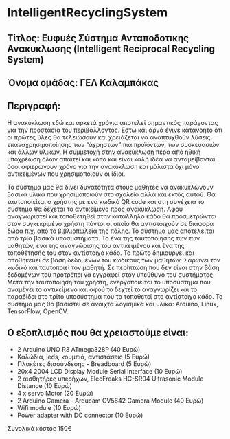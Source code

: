 # IntelligentRecyclingSystem

## Τίτλος: Ευφυές Σύστημα Ανταποδοτικης Ανακυκλωσης (Intelligent Reciprocal Recycling System)

## Όνομα ομάδας: ΓΕΛ Καλαμπάκας 

## Περιγραφή: 
Η ανακύκλωση εδώ και αρκετά χρόνια αποτελεί σημαντικός παράγοντας για την προστασία του περιβάλλοντος. Εστω και αργά έγινε κατανοητό ότι οι πρώτες ύλες θα τελειώσουν και χρειάζεται να αναπτυχθούν λύσεις επαναχρησιμοποίησης των “άχρηστων” πια προϊόντων, των συσκευασιών και άλλων υλικών.
Η συμμετοχή στην ανακύκλωση πέρα από ηθική υποχρέωση όλων απαιτεί και κόπο και είναι καλή ιδέα να ανταμείβονται όσοι αφιερώνουν χρόνο για την ανακύκλωση και μάλιστα όχι μόνο αντικειμένων που χρησιμοποιούν οι ίδιοι.

Το σύστημα μας θα δίνει δυνατότητα στους μαθητές να ανακυκλώνουν βασικά υλικά που χρησιμοποιούν στο σχολείο αλλά και εκτός αυτού. Θα ταυτοποιείται ο χρήστης με ένα κωδικό QR code και στη συνέχεια το σύστημα θα δέχεται το αντικείμενο προς ανακύκλωση. Αφού αναγνωριστεί και τοποθετηθεί στην κατάλληλο κάδο θα προσμετρώνται στον συγκεκριμένο χρήστη πόντοι οι οποίο θα αντιστοιχούν σε διάφορα δώρα π.χ. από το βιβλιοπωλεία της πόλης.
Το σύστημα μας αποτελείται από τρία βασικά υποσυστήματα. Το ένα της ταυτοποίησης των των μαθητών, ένα της αναγνώρισης του αντικειμένου και ένα της τοποθέτησής του στον αντίστοιχο κάδο.
Το πρώτο δημιουργεί και αποθηκεύει σε βάση δεδομένων του κωδικούς των μαθητών. Σαρώνει τον κωδικό και ταυτοποιεί τον μαθητή. Σε περίπτωση που δεν είναι στην βάση δεδομένων του προτρέπει να εγγραφεί στον υπεύθυνο του συστήματος.
Μετά την ταυτοποίηση του χρήστη, ενεργοποιείται το υποσύστημα που αναμένει το αντικείμενο και αφού το δεχτεί το αναγνωρίζει και το παραδίδει στο τρίτο υποσύστημα που το τοποθετεί στο αντίστοιχο κάδο.
Το σύστημά μας θα βασιστεί σε ανοιχτά λογισμικά και υλικά: Arduino, Linux, TensorFlow, OpenCV.

## Ο εξοπλισμός που θα χρειαστούμε είναι:
* 2 Arduino UNO R3 ATmega328P (40 Ευρώ)
* Καλώδια, leds, κουμπιά, αντιστάσεις (5 Ευρώ)
* Πλακέτες διασύνδεσης - Breadboard (5 Ευρώ) 
* 20x4 2004 LCD Display Module Serial Interface (10 Ευρώ)
* 2 αισθητήρες υπερήχων,  ElecFreaks HC-SR04 Ultrasonic Module Distance (10 Ευρώ)
* 4 x servo Motor (20 Ευρώ)
* 2 Arduino Camera - Arducam OV5642 Camera Module (40 Ευρώ)
* Wifi module (10 Ευρώ)
* Power adapter with DC connector (10 Ευρώ)

Συνολικό κόστος 150€
